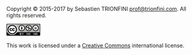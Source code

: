 Copyright © 2015-2017 by Sebastien TRIONFINI <prof@trionfini.com>. All rights reserved.

<a rel="license" href="http://creativecommons.org/licenses/by-nc-nd/4.0/"><img alt="Creative Commons License" src="doc/img/cc.png" /></a>

This work is licensed under a [Creative Commons](http://creativecommons.org/licenses/by-nc-nd/4.0/) international license.